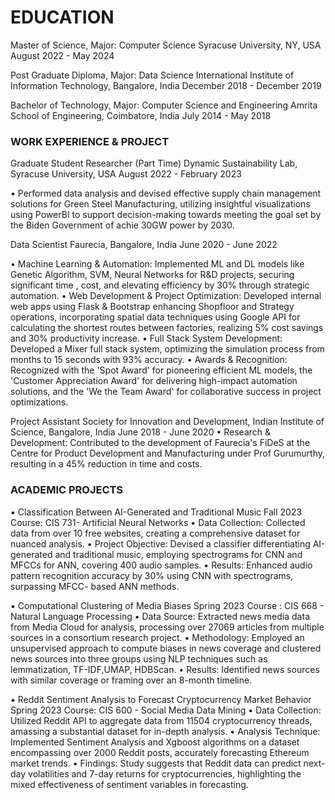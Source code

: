 # EDUCATION
Master of Science, Major: Computer Science
Syracuse University, NY, USA
August 2022 - May 2024

Post Graduate Diploma, Major: Data Science
International Institute of Information Technology, Bangalore, India
December 2018 - December 2019

Bachelor of Technology, Major: Computer Science and Engineering Amrita School of Engineering, Coimbatore, India 
July 2014 - May 2018

### WORK EXPERIENCE & PROJECT
Graduate Student Researcher (Part Time)
Dynamic Sustainability Lab, Syracuse University, USA
August 2022 - February 2023

• Performed data analysis and devised effective supply chain management solutions for Green Steel Manufacturing, utilizing
insightful visualizations using PowerBI to support decision-making towards meeting the goal set by the Biden Government of achie 30GW power by 2030.

Data Scientist
Faurecia, Bangalore, India
June 2020 - June 2022 
  
  • Machine Learning & Automation: Implemented ML and DL models like Genetic Algorithm, SVM, Neural Networks for
  R&D projects, securing significant time , cost, and elevating efficiency by 30% through strategic automation.
  • Web Development & Project Optimization: Developed internal web apps using Flask & Bootstrap enhancing Shopfloor
  and Strategy operations, incorporating spatial data techniques using Google API for calculating the shortest routes
  between factories, realizing 5% cost savings and 30% productivity increase.
  • Full Stack System Development: Developed a Mixer full stack system, optimizing the simulation process from months to
  15 seconds with 93% accuracy.
  • Awards & Recognition: Recognized with the 'Spot Award' for pioneering efficient ML models, the 'Customer Appreciation Award' for delivering high-impact automation solutions, and the 'We the Team Award' for collaborative success in project optimizations.

Project Assistant
Society for Innovation and Development, Indian Institute of Science, Bangalore, India
June 2018 - June 2020 
• Research & Development: Contributed to the development of Faurecia's FiDeS at the Centre for Product Development and Manufacturing under Prof Gurumurthy, resulting in a 45% reduction in time and costs.

### ACADEMIC PROJECTS
▪ Classification Between AI-Generated and Traditional Music 
Fall 2023 
Course: CIS 731- Artificial Neural Networks
  • Data Collection: Collected data from over 10 free websites, creating a comprehensive dataset for nuanced analysis.
  • Project Objective: Devised a classifier differentiating AI-generated and traditional music, employing spectrograms for CNN and MFCCs for ANN, covering 400 audio samples.
  • Results: Enhanced audio pattern recognition accuracy by 30% using CNN with spectrograms, surpassing MFCC- based ANN methods.
  
▪ Computational Clustering of Media Biases 
Spring 2023 
Course : CIS 668 - Natural Language Processing
  • Data Source: Extracted news media data from Media Cloud for analysis, processing over 27069 articles from multiple sources in a consortium research project.
  • Methodology: Employed an unsupervised approach to compute biases in news coverage and clustered news sources into three groups using NLP techniques such as lemmatization, TF-IDF,UMAP, HDBScan.
  • Results: Identified news sources with similar coverage or framing over an 8-month timeline.
  
▪ Reddit Sentiment Analysis to Forecast Cryptocurrency Market Behavior 
Spring 2023 
Course: CIS 600 - Social Media Data Mining
  • Data Collection: Utilized Reddit API to aggregate data from 11504 cryptocurrency threads, amassing a substantial dataset for in-depth analysis.
  • Analysis Technique: Implemented Sentiment Analysis and Xgboost algorithms on a dataset encompassing over 2000 Reddit posts, accurately forecasting Ethereum market trends.
  • Findings: Study suggests that Reddit data can predict next-day volatilities and 7-day returns for cryptocurrencies, highlighting the mixed effectiveness of sentiment variables in forecasting.


